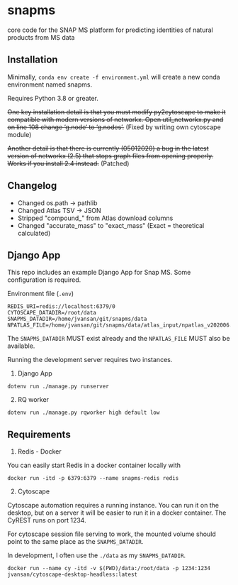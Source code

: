 # snapms
core code for the SNAP MS platform for predicting identities of natural products from MS data

## Installation

Minimally, `conda env create -f environment.yml` will create a new conda environment named snapms.

Requires Python 3.8 or greater.

~~One key installation detail is that you must modify py2cytoscape to make it compatible with modern versions of networkx. Open util_networkx.py and on line 108 change ‘g.node‘ to ‘g.nodes’.~~ (Fixed by writing own cytoscape module)


~~Another detail is that there is currently (05012020) a bug in the latest version of networkx (2.5) that stops graph files from opening properly. Works if you install 2.4 instead.~~ (Patched)

## Changelog

- Changed os.path -> pathlib
- Changed Atlas TSV -> JSON
- Stripped "compound_" from Atlas download columns
- Changed "accurate_mass" to "exact_mass" (Exact = theoretical calculated)

## Django App

This repo includes an example Django App for Snap MS. Some configuration is required.

Environment file (`.env`)
```
REDIS_URI=redis://localhost:6379/0
CYTOSCAPE_DATADIR=/root/data
SNAPMS_DATADIR=/home/jvansan/git/snapms/data
NPATLAS_FILE=/home/jvansan/git/snapms/data/atlas_input/npatlas_v202006.json
```

The `SNAPMS_DATADIR` MUST exist already and the `NPATLAS_FILE` MUST also be available.

Running the development server requires two instances.

1. Django App

```
dotenv run ./manage.py runserver
```

2. RQ worker

```
dotenv run ./manage.py rqworker high default low
```

## Requirements

1. Redis - Docker

You can easily start Redis in a docker container locally with 

```
docker run -itd -p 6379:6379 --name snapms-redis redis
```

2. Cytoscape

Cytoscape automation requires a running instance. You can run it on the desktop, but on a server
it will be easier to run it in a docker container. The CyREST runs on port 1234.

For cytoscape session file serving to work, the mounted volume should point to the same place as the 
`SNAPMS_DATADIR`.

In development, I often use the `./data` as my `SNAPMS_DATADIR`.

```
docker run --name cy -itd -v $(PWD)/data:/root/data -p 1234:1234 jvansan/cytoscape-desktop-headless:latest
```